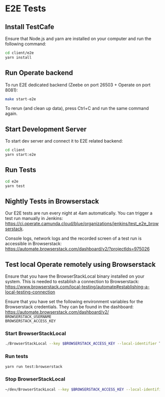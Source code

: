 # E2E Tests

## Install TestCafe

Ensure that Node.js and yarn are installed on your computer and run the following command:

```sh
cd client/e2e
yarn install
```

## Run Operate backend

To run E2E dedicated backend (Zeebe on port 26503 + Operate on port 8081):

```sh
make start-e2e
```

To rerun (and clean up data), press Ctrl+C and run the same command again.

## Start Development Server

To start dev server and connect it to E2E related backend:

```sh
cd client
yarn start:e2e
```

## Run Tests

```sh
cd e2e
yarn test
```

## Nightly Tests in Browserstack 

Our E2E tests are run every night at 4am automatically. You can trigger a test run manually in Jenkins: https://ci.operate.camunda.cloud/blue/organizations/jenkins/test_e2e_browserstack.

Console logs, network logs and the recorded screen of a test run is accessible in Browserstack: https://automate.browserstack.com/dashboard/v2/?projectIds=975026

## Test local Operate remotely using Browserstack

Ensure that you have the BrowserStackLocal binary installed on your system. This is needed to establish a connection to Browserstack: https://www.browserstack.com/local-testing/automate#establishing-a-local-testing-connection

Ensure that you have set the following environment variables for the Browserstack credentials. They can be found in the dashboard: https://automate.browserstack.com/dashboard/v2/  
`BROWSERSTACK_USERNAME`  
`BROWSERSTACK_ACCESS_KEY`  


### Start BrowserStackLocal

```sh
./BrowserStackLocal --key $BROWSERSTACK_ACCESS_KEY --local-identifier TestCafe --daemon start --parallel-runs 1
```

### Run tests

```sh
yarn run test:browserstack
```

### Stop BrowserStackLocal

```sh
~/dev/BrowserStackLocal --key $BROWSERSTACK_ACCESS_KEY --local-identifier TestCafe --daemon stop 
```